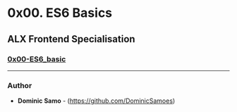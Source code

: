 # 0x00. ES6 Basics

## ALX Frontend Specialisation

### [0x00-ES6_basic](./0x00-ES6_basic)



---

### Author
* **Dominic Samo** - (https://github.com/DominicSamoes)
